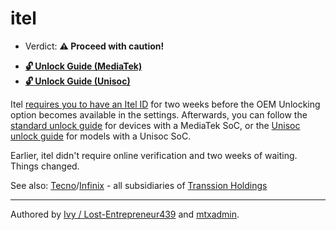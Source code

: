 # itel 

- Verdict: **⚠️ Proceed with caution!**

* [**🔓️ Unlock Guide (MediaTek)**](/misc/generic-unlock.md)
* [**🔓️ Unlock Guide (Unisoc)**][Unisoc Unlock]

Itel [requires you to have an Itel ID](https://en.wikipedia.org/wiki/Bootloader_unlocking) for two weeks before the OEM Unlocking option becomes available in the settings. Afterwards, you can follow the [standard unlock guide](/misc/generic-unlock.md) for devices with a MediaTek SoC, or the [Unisoc unlock guide][Unisoc Unlock] for models with a Unisoc SoC.

Earlier, itel didn't require online verification and two weeks of waiting. Things changed.

See also: [Tecno](/brands/tecno/README.md)/[Infinix](/brands/infinix/README.md) - all subsidiaries of [Transsion Holdings](https://en.wikipedia.org/wiki/Transsion)

***
Authored by [Ivy / Lost-Entrepreneur439](https://github.com/Lost-Entrepreneur439) and [mtxadmin](https://github.com/mtxadmin).<br/>

[Unisoc Unlock]:https://www.hovatek.com/forum/thread-32287.html

